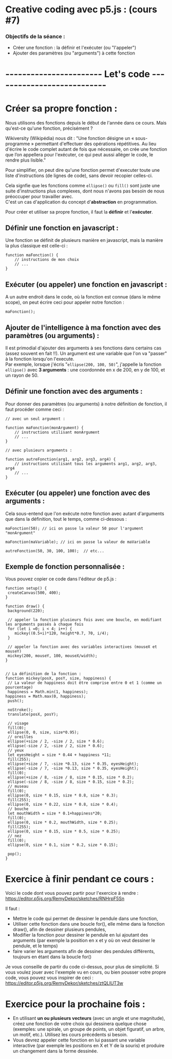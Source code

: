 # **Creative coding avec p5.js : (cours #7)**

### Objectifs de la séance :

- Créer une fonction : la définir et l'exécuter (ou "l'appeler")
- Ajouter des paramètres (ou "arguments") à cette fonction

# ----------------------- Let's code ---------------------------

# Créer sa propre fonction :

Nous utilisons des fonctions depuis le début de l'année dans ce cours. Mais qu'est-ce qu'une fonction, précisément ?

Wikiversity (Wikipédia) nous dit :
"Une fonction désigne un « sous-programme » permettant d'effectuer des opérations répétitives. Au lieu d'écrire le code complet autant de fois que nécessaire, on crée une fonction que l’on appellera pour l'exécuter, ce qui peut aussi alléger le code, le rendre plus lisible."

Pour simplifier, on peut dire qu'une fonction permet d'executer toute une liste d'instructions (de lignes de code), sans devoir recopier celles-ci.

Cela signfie que les fonctions comme `ellipse()` ou `fill()` sont juste une suite d'instructions plus complexes, dont nous n'avons pas besoin de nous préoccuper pour travailler avec.  
C'est un cas d'application du concept d'**abstraction** en programmation.

Pour créer et utiliser sa propre fonction, il faut la **définir** et l'**exécuter**.

## Définir une fonction en javascript :

Une fonction se définit de plusieurs manière en javascript, mais la manière la plus classique est celle-ci :

```
function maFonction() {
    // instructions de mon choix
    // ...
}
```

## Exécuter (ou appeler) une fonction en javascript :

A un autre endroit dans le code, où la fonction est connue (dans le même scope), on peut écrire ceci pour appeler notre fonction :

```
maFonction();
```

## Ajouter de l'intelligence à ma fonction avec des paramètres (ou arguments) :

Il est primodial d'ajouter des arguments à ses fonctions dans certains cas (assez souvent en fait !!). Un argument est une variable que l'on va "passer" à la fonction lorsqu'on l'execute.  
Par exemple, lorsque j'écris "`ellipse(200, 100, 50)`", j'appelle la fonction `ellipse()` avec **3 arguments** : une coordonnée en x de 200, en y de 100, et un rayon de 50.

## Définir une fonction avec des arguments :

Pour donner des paramètres (ou arguments) à notre définition de fonction, il faut procéder comme ceci :

```
// avec un seul argument :

function maFonction(monArgument) {
    // instructions utilisant monArgument
    // ...
}
```

```
// avec plusieurs arguments :

function autreFonction(arg1, arg2, arg3, arg4) {
    // instructions utilisant tous les arguments arg1, arg2, arg3, arg4
    // ...
}
```

## Exécuter (ou appeler) une fonction avec des arguments :

Cela sous-entend que l'on exécute notre fonction avec autant d'arguments que dans la définition, tout le temps, comme ci-dessous :

```
maFonction(50); // ici on passe la valeur 50 pour l'argument "monArgument"

maFonction(maVariable); // ici on passe la valeur de maVariable

autreFonction(50, 30, 100, 100);  // etc...
```

## Exemple de fonction personnalisée :

Vous pouvez copier ce code dans l'éditeur de p5.js :

```
function setup() {
 createCanvas(500, 400);
}

function draw() {
 background(220);

 // appeler la fonction plusieurs fois avec une boucle, en modifiant les arguments passés à chaque fois
 for (let i =0; i < 4; i++) {
 	mickey((0.5+i)*120, height*0.7, 70, i/4);
 }

 // appeler la fonction avec des variables interactives (mouseX et mouseY)
 mickey(200, mouseY, 100, mouseX/width);
}


// La définition de la fonction :
function mickey(posX, posY, size, happiness) {
 // La valeur de happiness doit être comprise entre 0 et 1 (comme un pourcentage)
 happiness = Math.min(1, happiness);
happiness = Math.max(0, happiness);
 push();

 noStroke();
 translate(posX, posY);

 // visage
 fill(0);
 ellipse(0, 0, size, size*0.95);
 // oreilles
 ellipse(+size / 2, -size / 2, size * 0.6);
 ellipse(-size / 2, -size / 2, size * 0.6);
 // yeux
 let eyesHeight = size * 0.44 + happiness *11;
 fill(255);
 ellipse(+size / 7, -size *0.13, size * 0.35, eyesHeight);
 ellipse(-size / 7, -size *0.13, size * 0.35, eyesHeight);
 fill(0);
 ellipse(+size / 8, -size / 8, size * 0.15, size * 0.2);
 ellipse(-size / 8, -size / 8, size * 0.15, size * 0.2);
 // museau
 fill(0);
 ellipse(0, size * 0.15, size * 0.8, size * 0.3);
 fill(255);
 ellipse(0, size * 0.22, size * 0.8, size * 0.4);
 // bouche
 let mouthWidth = size * 0.1+happiness*20;
 fill(0);
 ellipse(0, size * 0.2, mouthWidth, size * 0.25);
 fill(255);
 ellipse(0, size * 0.15, size * 0.5, size * 0.25);
 // nez
 fill(0);
 ellipse(0, size * 0.1, size * 0.2, size * 0.15);

 pop();
}
```

# Exercice à finir pendant ce cours :

Voici le code dont vous pouvez partir pour l'exercice à rendre :
https://editor.p5js.org/RemyDekor/sketches/RNHrpF5Sn

Il faut :

- Mettre le code qui permet de dessiner le pendule dans une fonction,
- Utiliser cette fonction dans une boucle for(), elle même dans la fonction draw(), afin de dessiner plusieurs pendules,
- Modifier la fonction pour dessiner le pendule en lui ajoutant des arguments (par exemple la position en x et y où on veut dessiner le pendule, et le temps)
- faire varier les arguments afin de dessiner des pendules différents, toujours en étant dans la boucle for()

Je vous conseille de partir du code ci-dessus, pour plus de simplicité.
Si vous voulez jouer avec l'exemple vu en cours, ou bien pousser votre propre code, vous pouvez vous inspirer de ceci :
https://editor.p5js.org/RemyDekor/sketches/ztQLIUT3w

# Exercice pour la prochaine fois :

- En utilisant **un ou plusieurs vecteurs** (avec un angle et une magnitude), créez une fonction de votre choix qui dessinera quelque chose (exemples: une spirale, un groupe de points, un objet figuratif, un arbre, un motif, etc.). Utilisez les cours précédents si besoin.
- Vous devrez appeler cette fonction en lui passant une variable interactive (par exemple les positions en X et Y de la souris) et produire un changement dans la forme dessinée.
